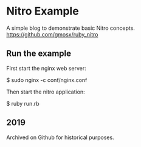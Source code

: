 # Nitro Example

A simple blog to demonstrate basic Nitro concepts.
<https://github.com/gmosx/ruby_nitro>

## Run the example

First start the nginx web server:

$ sudo nginx -c conf/nginx.conf

Then start the nitro application:

$ ruby run.rb

## 2019

Archived on Github for historical purposes.
